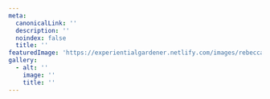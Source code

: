 ```yaml
---
meta:
  canonicalLink: ''
  description: ''
  noindex: false
  title: ''
featuredImage: 'https://experientialgardener.netlify.com/images/rebecca-holding-basket.jpg'
gallery:
  - alt: ''
    image: ''
    title: ''
---
```


<!-- Use this to force Gatsby to correctly determine optional images/file schema -->
